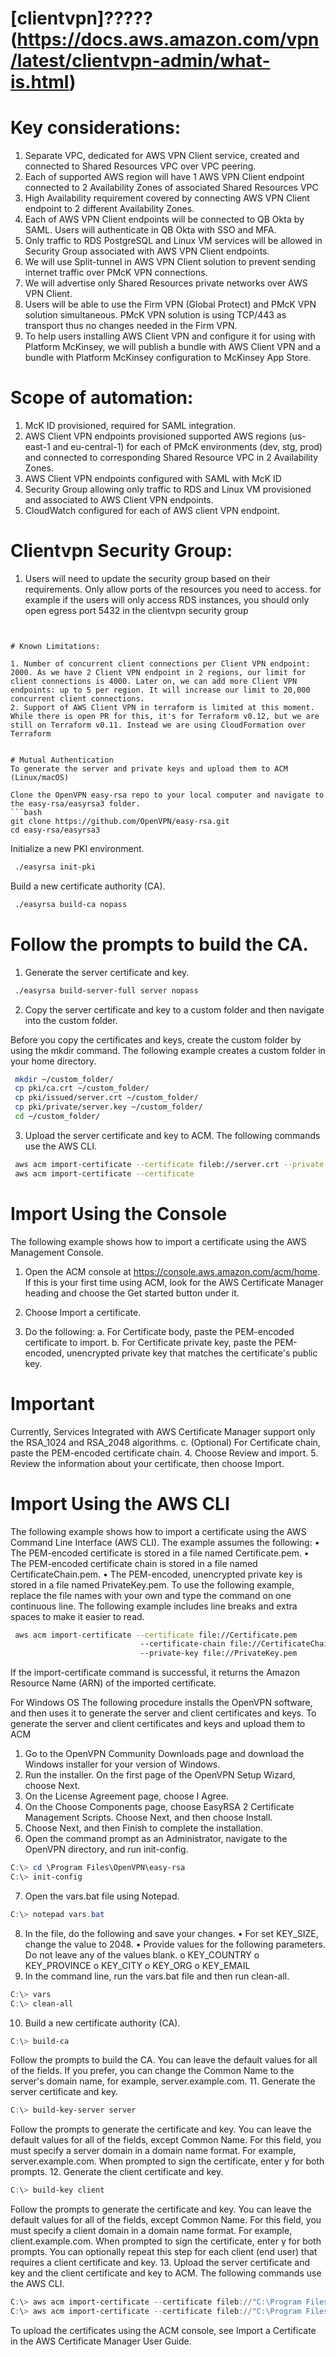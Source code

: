 # [clientvpn]?????(https://docs.aws.amazon.com/vpn/latest/clientvpn-admin/what-is.html)

# Key considerations:

1. Separate VPC, dedicated for AWS VPN Client service, created and connected to Shared Resources VPC over VPC peering.
2. Each of supported AWS region will have 1 AWS VPN Client endpoint connected to 2 Availability Zones of associated Shared Resources VPC
3. High Availability requirement covered by connecting AWS VPN Client endpoint to 2 different Availability Zones.
4. Each of AWS VPN Client endpoints will be connected to QB Okta by SAML. Users will authenticate in QB Okta with SSO and MFA.
5. Only traffic to RDS PostgreSQL and Linux VM services will be allowed in Security Group associated with AWS VPN Client endpoints.
6. We will use Split-tunnel in AWS VPN Client solution to prevent sending internet traffic over PMcK VPN connections.
7. We will advertise only Shared Resources private networks over AWS VPN Client.
8. Users will be able to use the Firm VPN (Global Protect) and PMcK VPN solution simultaneous. PMcK VPN solution is using TCP/443 as transport thus no changes needed in the Firm VPN.
9. To help users installing AWS Client VPN and configure it for using with Platform McKinsey, we will publish a bundle with AWS Client VPN and a bundle with Platform McKinsey configuration to McKinsey App Store.

# Scope of automation:

1. McK ID provisioned, required for SAML integration.
2. AWS Client VPN endpoints provisioned supported AWS regions (us-east-1 and eu-central-1) for each of PMcK environments (dev, stg, prod) and connected to corresponding Shared Resource VPC in 2 Availability Zones.
3. AWS Client VPN endpoints configured with SAML with McK ID
4. Security Group allowing only traffic to RDS and Linux VM provisioned and associated to AWS Client VPN endpoints.
5. CloudWatch configured for each of AWS client VPN endpoint.

# Clientvpn Security Group:

1. Users will need to update the security group based on their requirements. Only allow ports of the resources you need to access. for example if the users will only access RDS instances, you should only open egress port 5432 in the clientvpn security group
```


# Known Limitations:

1. Number of concurrent client connections per Client VPN endpoint: 2000. As we have 2 Client VPN endpoint in 2 regions, our limit for client connections is 4000. Later on, we can add more Client VPN endpoints: up to 5 per region. It will increase our limit to 20,000 concurrent client connections.
2. Support of AWS Client VPN in terraform is limited at this moment. While there is open PR for this, it's for Terraform v0.12, but we are still on Terraform v0.11. Instead we are using CloudFormation over Terraform


# Mutual Authentication
To generate the server and private keys and upload them to ACM (Linux/macOS)

Clone the OpenVPN easy-rsa repo to your local computer and navigate to the easy-rsa/easyrsa3 folder.
```bash
git clone https://github.com/OpenVPN/easy-rsa.git
cd easy-rsa/easyrsa3
```

Initialize a new PKI environment.
```bash
 ./easyrsa init-pki
```

Build a new certificate authority (CA).
```bash
 ./easyrsa build-ca nopass
```


# Follow the prompts to build the CA.

1.	Generate the server certificate and key.
```bash
 ./easyrsa build-server-full server nopass
```

2.	Copy the server certificate and key to a custom folder and then navigate 
into the custom folder.

Before you copy the certificates and keys, create the custom folder by using the mkdir command. The following example creates a custom folder in your home directory.
```bash
 mkdir ~/custom_folder/
 cp pki/ca.crt ~/custom_folder/
 cp pki/issued/server.crt ~/custom_folder/
 cp pki/private/server.key ~/custom_folder/
 cd ~/custom_folder/
```
				
3.	Upload the server certificate and key to ACM. The following commands use the AWS CLI.
```bash
 aws acm import-certificate --certificate fileb://server.crt --private-key fileb://server.key --certificate-chain fileb://ca.crt --region region
 aws acm import-certificate --certificate
```

# Import Using the Console

The following example shows how to import a certificate using the AWS Management Console.
1.	Open the ACM console at https://console.aws.amazon.com/acm/home. If this is your first time using ACM, look for the AWS Certificate Manager heading and choose the Get started button under it.

2.	Choose Import a certificate.
3.	Do the following:
a.	For Certificate body, paste the PEM-encoded certificate to import.
b.	For Certificate private key, paste the PEM-encoded, unencrypted private key that matches the certificate's public key.

# Important
Currently, Services Integrated with AWS Certificate Manager support only the RSA_1024 and RSA_2048 algorithms.
c.	(Optional) For Certificate chain, paste the PEM-encoded certificate chain.
4.	Choose Review and import.
5.	Review the information about your certificate, then choose Import.

# Import Using the AWS CLI
The following example shows how to import a certificate using the AWS Command Line Interface (AWS CLI). The example assumes the following:
•	The PEM-encoded certificate is stored in a file named Certificate.pem.
•	The PEM-encoded certificate chain is stored in a file named CertificateChain.pem.
•	The PEM-encoded, unencrypted private key is stored in a file named PrivateKey.pem.
To use the following example, replace the file names with your own and type the command on one continuous line. The following example includes line breaks and extra spaces to make it easier to read.
```bash
 aws acm import-certificate --certificate file://Certificate.pem
                             --certificate-chain file://CertificateChain.pem
                             --private-key file://PrivateKey.pem
```

If the import-certificate command is successful, it returns the Amazon Resource Name (ARN) of the imported certificate.

For Windows OS
The following procedure installs the OpenVPN software, and then uses it to generate the server and client certificates and keys.
To generate the server and client certificates and keys and upload them to ACM
1.	Go to the OpenVPN Community Downloads page and download the Windows installer for your version of Windows.
2.	Run the installer. On the first page of the OpenVPN Setup Wizard, choose Next.
3.	On the License Agreement page, choose I Agree.
4.	On the Choose Components page, choose EasyRSA 2 Certificate Management Scripts. Choose Next, and then choose Install.
5.	Choose Next, and then Finish to complete the installation.
6.	Open the command prompt as an Administrator, navigate to the OpenVPN directory, and run init-config.
```powershell
C:\> cd \Program Files\OpenVPN\easy-rsa
C:\> init-config
```

7.	Open the vars.bat file using Notepad.
```powershell
C:\> notepad vars.bat
```

8.	In the file, do the following and save your changes.
•	For set KEY_SIZE, change the value to 2048.
•	Provide values for the following parameters. Do not leave any of the values blank.
o	KEY_COUNTRY
o	KEY_PROVINCE
o	KEY_CITY
o	KEY_ORG
o	KEY_EMAIL
9.	In the command line, run the vars.bat file and then run clean-all.
```powershell
C:\> vars
C:\> clean-all
```

10.	Build a new certificate authority (CA).
```powershell
C:\> build-ca
```
Follow the prompts to build the CA. You can leave the default values for all of the fields. If you prefer, you can change the Common Name to the server's domain name, for example, server.example.com.
11.	Generate the server certificate and key.
```powershell
C:\> build-key-server server
```
Follow the prompts to generate the certificate and key. You can leave the default values for all of the fields, except Common Name. For this field, you must specify a server domain in a domain name format. For example, server.example.com.
When prompted to sign the certificate, enter y for both prompts.
12.	Generate the client certificate and key.
```powershell
C:\> build-key client
```
Follow the prompts to generate the certificate and key. You can leave the default values for all of the fields, except Common Name. For this field, you must specify a client domain in a domain name format. For example, client.example.com.
When prompted to sign the certificate, enter y for both prompts.
You can optionally repeat this step for each client (end user) that requires a client certificate and key.
13.	Upload the server certificate and key and the client certificate and key to ACM. The following commands use the AWS CLI.
```powershell
C:\> aws acm import-certificate --certificate fileb://"C:\Program Files\OpenVPN\easy-rsa\keys\server.crt" --private-key fileb://"C:\Program Files\OpenVPN\easy-rsa\keys\server.key" --certificate-chain fileb://"C:\Program Files\OpenVPN\easy-rsa\keys\ca.crt" --region region
C:\> aws acm import-certificate --certificate fileb://"C:\Program Files\OpenVPN\easy-rsa\keys\client.crt" --private-key fileb://"C:\Program Files\OpenVPN\easy-rsa\keys\client.key" --certificate-chain fileb://"C:\Program Files\OpenVPN\easy-rsa\keys\ca.crt"  --region region
```

To upload the certificates using the ACM console, see Import a Certificate in the AWS Certificate Manager User Guide.
